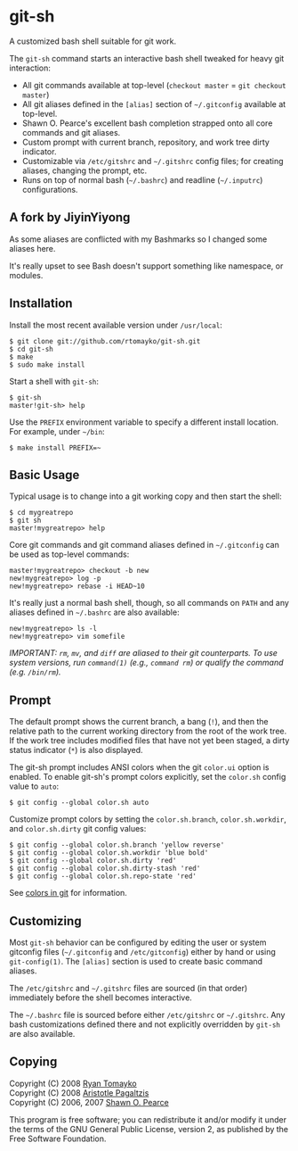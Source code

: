 git-sh
======

A customized bash shell suitable for git work.

The `git-sh` command starts an interactive bash shell tweaked for heavy git
interaction:

  * All git commands available at top-level
    (`checkout master` = `git checkout master`)
  * All git aliases defined in the `[alias]` section
    of `~/.gitconfig` available at top-level.
  * Shawn O. Pearce's excellent bash completion strapped onto
    all core commands and git aliases.
  * Custom prompt with current branch, repository, and
    work tree dirty indicator.
  * Customizable via `/etc/gitshrc` and `~/.gitshrc` config files;
    for creating aliases, changing the prompt, etc.
  * Runs on top of normal bash (`~/.bashrc`) and
    readline (`~/.inputrc`) configurations.

A fork by JiyinYiyong
------------

As some aliases are conflicted with my Bashmarks so I changed some aliases here.

It's really upset to see Bash doesn't support something like namespace, or modules.

Installation
------------

Install the most recent available version under `/usr/local`:

    $ git clone git://github.com/rtomayko/git-sh.git
    $ cd git-sh
    $ make
    $ sudo make install

Start a shell with `git-sh`:

    $ git-sh
    master!git-sh> help

Use the `PREFIX` environment variable to specify a different install location.
For example, under `~/bin`:

    $ make install PREFIX=~

Basic Usage
-----------

Typical usage is to change into a git working copy and then start the shell:

    $ cd mygreatrepo
    $ git sh
    master!mygreatrepo> help

Core git commands and git command aliases defined in `~/.gitconfig` can be
used as top-level commands:

    master!mygreatrepo> checkout -b new
    new!mygreatrepo> log -p
    new!mygreatrepo> rebase -i HEAD~10

It's really just a normal bash shell, though, so all commands on `PATH` and any
aliases defined in `~/.bashrc` are also available:

    new!mygreatrepo> ls -l
    new!mygreatrepo> vim somefile

*IMPORTANT: `rm`, `mv`, and `diff` are aliased to their git counterparts.  To use system versions,
run `command(1)` (e.g., `command rm`) or qualify the command (e.g. `/bin/rm`).*

Prompt
------

The default prompt shows the current branch, a bang (`!`), and then the relative
path to the current working directory from the root of the work tree.  If the
work tree includes modified files that have not yet been staged, a dirty status
indicator (`*`) is also displayed.

The git-sh prompt includes ANSI colors when the git `color.ui` option is 
enabled. To enable git-sh's prompt colors explicitly, set the `color.sh` config
value to `auto`:

    $ git config --global color.sh auto

Customize prompt colors by setting the `color.sh.branch`, `color.sh.workdir`,
and `color.sh.dirty` git config values:

    $ git config --global color.sh.branch 'yellow reverse'
    $ git config --global color.sh.workdir 'blue bold'
    $ git config --global color.sh.dirty 'red'
    $ git config --global color.sh.dirty-stash 'red'
    $ git config --global color.sh.repo-state 'red'

See [colors in git](http://scie.nti.st/2007/5/2/colors-in-git) for information.

Customizing
-----------

Most `git-sh` behavior can be configured by editing the user or system gitconfig
files (`~/.gitconfig` and `/etc/gitconfig`) either by hand or using
`git-config(1)`. The `[alias]` section is used to create basic command aliases.

The `/etc/gitshrc` and `~/.gitshrc` files are sourced (in that order)
immediately before the shell becomes interactive.

The `~/.bashrc` file is sourced before either `/etc/gitshrc` or `~/.gitshrc`.
Any bash customizations defined there and not explicitly overridden by `git-sh`
are also available.

Copying
-------

Copyright (C) 2008 [Ryan Tomayko](http://tomayko.com/)  
Copyright (C) 2008 [Aristotle Pagaltzis](http://plasmasturm.org/)  
Copyright (C) 2006, 2007 [Shawn O. Pearce](mailto:spearce@spearce.org)

This program is free software; you can redistribute it and/or modify it
under the terms of the GNU General Public License, version 2, as published
by the Free Software Foundation.
